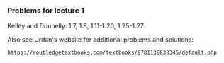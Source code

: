 
### Problems for lecture 1

Kelley and Donnelly:  1.7, 1.8, 1.11-1.20, 1.25-1.27

Also see Urdan's website for additional problems and solutions:

    https://routledgetextbooks.com/textbooks/9781138838345/default.php
